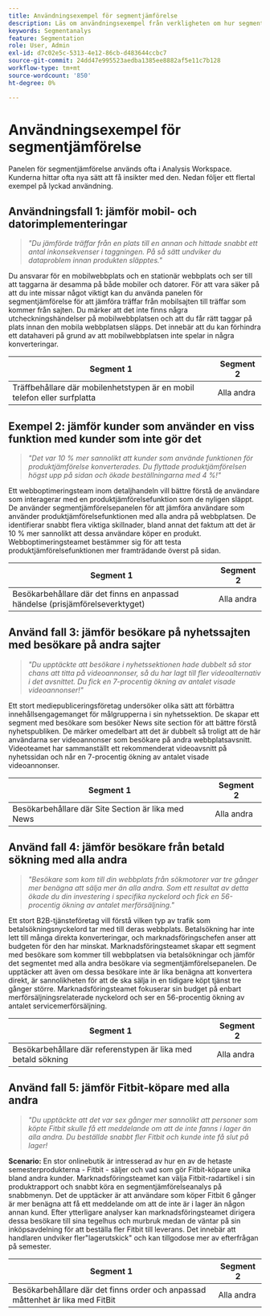 ```yaml
---
title: Användningsexempel för segmentjämförelse
description: Läs om användningsexempel från verkligheten om hur segmentjämförelsepanelen kan användas för att få insikt i marknadsföringsstrategin.
keywords: Segmentanalys
feature: Segmentation
role: User, Admin
exl-id: d7c02e5c-5313-4e12-86cb-d483644ccbc7
source-git-commit: 24dd47e995523aedba1385ee8882af5e11c7b128
workflow-type: tm+mt
source-wordcount: '850'
ht-degree: 0%

---
```


# Användningsexempel för segmentjämförelse

Panelen för segmentjämförelse används ofta i Analysis Workspace. Kunderna hittar ofta nya sätt att få insikter med den. Nedan följer ett flertal exempel på lyckad användning.

## Användningsfall 1: jämför mobil- och datorimplementeringar

> *&quot;Du jämförde träffar från en plats till en annan och hittade snabbt ett antal inkonsekvenser i taggningen. På så sätt undviker du dataproblem innan produkten släpptes.&quot;*

Du ansvarar för en mobilwebbplats och en stationär webbplats och ser till att taggarna är desamma på både mobiler och datorer. För att vara säker på att du inte missar något viktigt kan du använda panelen för segmentjämförelse för att jämföra träffar från mobilsajten till träffar som kommer från sajten. Du märker att det inte finns några utcheckningshändelser på mobilwebbplatsen och att du får rätt taggar på plats innan den mobila webbplatsen släpps. Det innebär att du kan förhindra ett datahaveri på grund av att mobilwebbplatsen inte spelar in några konverteringar.

| Segment 1 | Segment 2 |
|--- |--- |
| Träffbehållare där mobilenhetstypen är en mobil telefon eller surfplatta | Alla andra |

## Exempel 2: jämför kunder som använder en viss funktion med kunder som inte gör det

> *&quot;Det var 10 % mer sannolikt att kunder som använde funktionen för produktjämförelse konverterades. Du flyttade produktjämförelsen högst upp på sidan och ökade beställningarna med 4 %!&quot;*

Ett webboptimeringsteam inom detaljhandeln vill bättre förstå de användare som interagerar med en produktjämförelsefunktion som de nyligen släppt. De använder segmentjämförelsepanelen för att jämföra användare som använder produktjämförelsefunktionen med alla andra på webbplatsen. De identifierar snabbt flera viktiga skillnader, bland annat det faktum att det är 10 % mer sannolikt att dessa användare köper en produkt. Webboptimeringsteamet bestämmer sig för att testa produktjämförelsefunktionen mer framträdande överst på sidan.

| Segment 1 | Segment 2 |
|--- |--- |
| Besökarbehållare där det finns en anpassad händelse (prisjämförelseverktyget) | Alla andra |

## Använd fall 3: jämför besökare på nyhetssajten med besökare på andra sajter

> *&quot;Du upptäckte att besökare i nyhetssektionen hade dubbelt så stor chans att titta på videoannonser, så du har lagt till fler videoalternativ i det avsnittet. Du fick en 7-procentig ökning av antalet visade videoannonser!&quot;*

Ett stort mediepubliceringsföretag undersöker olika sätt att förbättra innehållsengagemanget för målgrupperna i sin nyhetssektion. De skapar ett segment med besökare som besöker News site section för att bättre förstå nyhetspubliken. De märker omedelbart att det är dubbelt så troligt att de här användarna ser videoannonser som besökare på andra webbplatsavsnitt. Videoteamet har sammanställt ett rekommenderat videoavsnitt på nyhetssidan och når en 7-procentig ökning av antalet visade videoannonser.

| Segment 1 | Segment 2 |
|--- |--- |
| Besökarbehållare där Site Section är lika med News | Alla andra |

## Använd fall 4: jämför besökare från betald sökning med alla andra

> *&quot;Besökare som kom till din webbplats från sökmotorer var tre gånger mer benägna att sälja mer än alla andra. Som ett resultat av detta ökade du din investering i specifika nyckelord och fick en 56-procentig ökning av antalet merförsäljning.&quot;*

Ett stort B2B-tjänsteföretag vill förstå vilken typ av trafik som betalsökningsnyckelord tar med till deras webbplats. Betalsökning har inte lett till många direkta konverteringar, och marknadsföringschefen anser att budgeten för den har minskat. Marknadsföringsteamet skapar ett segment med besökare som kommer till webbplatsen via betalsökningar och jämför det segmentet med alla andra besökare via segmentjämförelsepanelen. De upptäcker att även om dessa besökare inte är lika benägna att konvertera direkt, är sannolikheten för att de ska sälja in en tidigare köpt tjänst tre gånger större. Marknadsföringsteamet fokuserar sin budget på enbart merförsäljningsrelaterade nyckelord och ser en 56-procentig ökning av antalet servicemerförsäljning.

| Segment 1 | Segment 2 |
|--- |--- |
| Besökarbehållare där referenstypen är lika med betald sökning | Alla andra |

## Använd fall 5: jämför Fitbit-köpare med alla andra

> *&quot;Du upptäckte att det var sex gånger mer sannolikt att personer som köpte Fitbit skulle få ett meddelande om att de inte fanns i lager än alla andra. Du beställde snabbt fler Fitbit och kunde inte få slut på lager!*

**Scenario:** En stor onlinebutik är intresserad av hur en av de hetaste semesterprodukterna - Fitbit - säljer och vad som gör Fitbit-köpare unika bland andra kunder. Marknadsföringsteamet kan välja Fitbit-radartikel i sin produktrapport och snabbt köra en segmentjämförelseanalys på snabbmenyn. Det de upptäcker är att användare som köper Fitbit 6 gånger är mer benägna att få ett meddelande om att de inte är i lager än någon annan kund. Efter ytterligare analyser kan marknadsföringsteamet dirigera dessa besökare till sina tegelhus och murbruk medan de väntar på sin inköpsavdelning för att beställa fler Fitbit till leverans. Det innebär att handlaren undviker fler&quot;lagerutskick&quot; och kan tillgodose mer av efterfrågan på semester.

| Segment 1 | Segment 2 |
|--- |--- |
| Besökarbehållare där det finns order och anpassad måttenhet är lika med FitBit | Alla andra |
